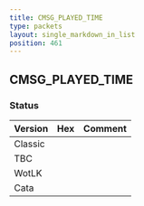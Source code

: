 ```yaml
---
title: CMSG_PLAYED_TIME
type: packets
layout: single_markdown_in_list
position: 461
---
```


## CMSG_PLAYED_TIME

### Status

Version | Hex | Comment
---------- | ---------- | ---------- 
Classic |  |  
TBC |  |  
WotLK |  |  
Cata |  |  
